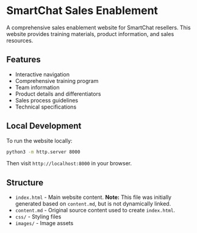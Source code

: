 # SmartChat Sales Enablement

A comprehensive sales enablement website for SmartChat resellers. This website provides training materials, product information, and sales resources.

## Features

- Interactive navigation
- Comprehensive training program
- Team information
- Product details and differentiators
- Sales process guidelines
- Technical specifications

## Local Development

To run the website locally:

```bash
python3 -m http.server 8000
```

Then visit `http://localhost:8000` in your browser.

## Structure

- `index.html` - Main website content. **Note:** This file was initially generated based on `content.md`, but is not dynamically linked.
- `content.md` - Original source content used to create `index.html`.
- `css/` - Styling files
- `images/` - Image assets
